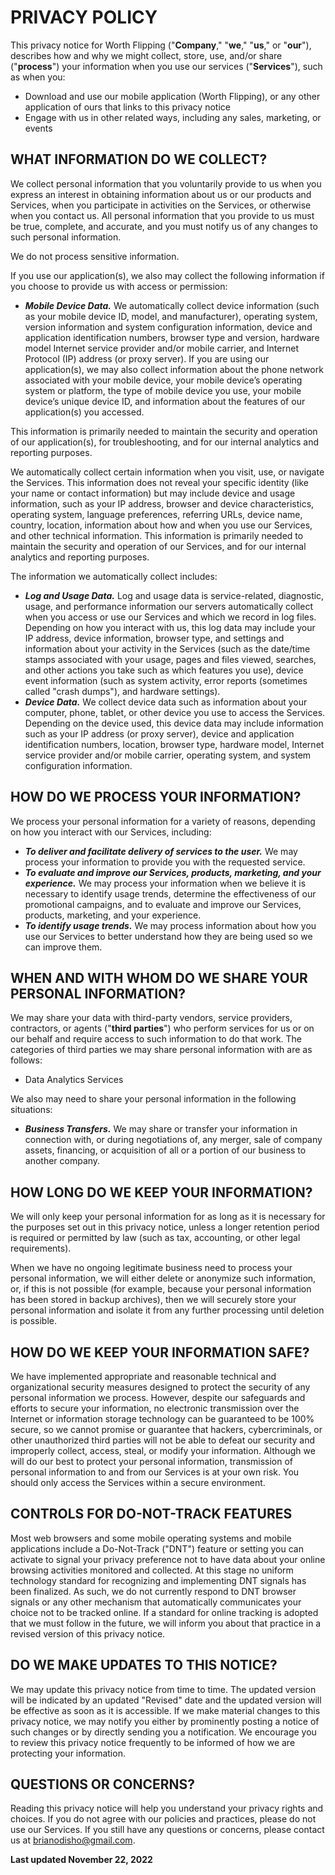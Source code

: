 # PRIVACY POLICY
This privacy notice for Worth Flipping ("**Company**," "**we**," "**us**," or "**our**"), describes how and why we might collect, store, use, and/or share ("**process**") your information when you use our services ("**Services**"), such as when you:

- Download and use our mobile application (Worth Flipping), or any other application of ours that links to this privacy notice
- Engage with us in other related ways, including any sales, marketing, or events



## WHAT INFORMATION DO WE COLLECT?
We collect personal information that you voluntarily provide to us when you express an interest in obtaining information about us or our products and Services, when you participate in activities on the Services, or otherwise when you contact us. All personal information that you provide to us must be true, complete, and accurate, and you must notify us of any changes to such personal information.

We do not process sensitive information.

If you use our application(s), we also may collect the following information if you choose to provide us with access or permission:

- **_Mobile Device Data._** We automatically collect device information (such as your mobile device ID, model, and manufacturer), operating system, version information and system configuration information, device and application identification numbers, browser type and version, hardware model Internet service provider and/or mobile carrier, and Internet Protocol (IP) address (or proxy server). If you are using our application(s), we may also collect information about the phone network associated with your mobile device, your mobile device’s operating system or platform, the type of mobile device you use, your mobile device’s unique device ID, and information about the features of our application(s) you accessed.

This information is primarily needed to maintain the security and operation of our application(s), for troubleshooting, and for our internal analytics and reporting purposes.

We automatically collect certain information when you visit, use, or navigate the Services. This information does not reveal your specific identity (like your name or contact information) but may include device and usage information, such as your IP address, browser and device characteristics, operating system, language preferences, referring URLs, device name, country, location, information about how and when you use our Services, and other technical information. This information is primarily needed to maintain the security and operation of our Services, and for our internal analytics and reporting purposes.

The information we automatically collect includes:

- **_Log and Usage Data._** Log and usage data is service-related, diagnostic, usage, and performance information our servers automatically collect when you access or use our Services and which we record in log files. Depending on how you interact with us, this log data may include your IP address, device information, browser type, and settings and information about your activity in the Services (such as the date/time stamps associated with your usage, pages and files viewed, searches, and other actions you take such as which features you use), device event information (such as system activity, error reports (sometimes called "crash dumps"), and hardware settings).
- **_Device Data._** We collect device data such as information about your computer, phone, tablet, or other device you use to access the Services. Depending on the device used, this device data may include information such as your IP address (or proxy server), device and application identification numbers, location, browser type, hardware model, Internet service provider and/or mobile carrier, operating system, and system configuration information.



## HOW DO WE PROCESS YOUR INFORMATION?
We process your personal information for a variety of reasons, depending on how you interact with our Services, including:

- **_To deliver and facilitate delivery of services to the user._** We may process your information to provide you with the requested service.
- **_To evaluate and improve our Services, products, marketing, and your experience._** We may process your information when we believe it is necessary to identify usage trends, determine the effectiveness of our promotional campaigns, and to evaluate and improve our Services, products, marketing, and your experience.
- **_To identify usage trends._** We may process information about how you use our Services to better understand how they are being used so we can improve them.



## WHEN AND WITH WHOM DO WE SHARE YOUR PERSONAL INFORMATION?
We may share your data with third-party vendors, service providers, contractors, or agents ("**third parties**") who perform services for us or on our behalf and require access to such information to do that work. The categories of third parties we may share personal information with are as follows:

- Data Analytics Services

We also may need to share your personal information in the following situations:

- **_Business Transfers._** We may share or transfer your information in connection with, or during negotiations of, any merger, sale of company assets, financing, or acquisition of all or a portion of our business to another company.



## HOW LONG DO WE KEEP YOUR INFORMATION?
We will only keep your personal information for as long as it is necessary for the purposes set out in this privacy notice, unless a longer retention period is required or permitted by law (such as tax, accounting, or other legal requirements).

When we have no ongoing legitimate business need to process your personal information, we will either delete or anonymize such information, or, if this is not possible (for example, because your personal information has been stored in backup archives), then we will securely store your personal information and isolate it from any further processing until deletion is possible.



## HOW DO WE KEEP YOUR INFORMATION SAFE?
We have implemented appropriate and reasonable technical and organizational security measures designed to protect the security of any personal information we process. However, despite our safeguards and efforts to secure your information, no electronic transmission over the Internet or information storage technology can be guaranteed to be 100% secure, so we cannot promise or guarantee that hackers, cybercriminals, or other unauthorized third parties will not be able to defeat our security and improperly collect, access, steal, or modify your information. Although we will do our best to protect your personal information, transmission of personal information to and from our Services is at your own risk. You should only access the Services within a secure environment.



## CONTROLS FOR DO-NOT-TRACK FEATURES
Most web browsers and some mobile operating systems and mobile applications include a Do-Not-Track ("DNT") feature or setting you can activate to signal your privacy preference not to have data about your online browsing activities monitored and collected. At this stage no uniform technology standard for recognizing and implementing DNT signals has been finalized. As such, we do not currently respond to DNT browser signals or any other mechanism that automatically communicates your choice not to be tracked online. If a standard for online tracking is adopted that we must follow in the future, we will inform you about that practice in a revised version of this privacy notice.



## DO WE MAKE UPDATES TO THIS NOTICE?
We may update this privacy notice from time to time. The updated version will be indicated by an updated "Revised" date and the updated version will be effective as soon as it is accessible. If we make material changes to this privacy notice, we may notify you either by prominently posting a notice of such changes or by directly sending you a notification. We encourage you to review this privacy notice frequently to be informed of how we are protecting your information.



## QUESTIONS OR CONCERNS?
Reading this privacy notice will help you understand your privacy rights and choices. If you do not agree with our policies and practices, please do not use our Services. If you still have any questions or concerns, please contact us at brianodisho@gmail.com.

**Last updated November 22, 2022**  
